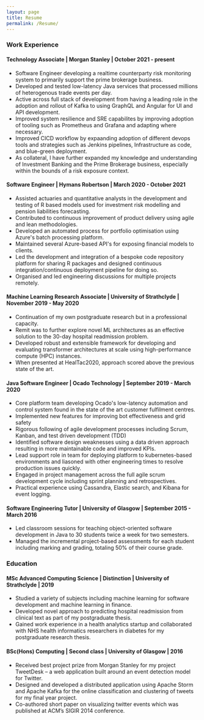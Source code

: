 ```yaml
---
layout: page
title: Resume
permalink: /Resume/
---
```

### Work Experience

#### Technology Associate | Morgan Stanley | October 2021 - present
* Software Engineer developing a realtime counterparty risk monitoring system to primarily support the prime brokerage business.
* Developed and tested low-latency Java services that processed millions of heterogenous trade events per day.
* Active across full stack of development from having a leading role in the adoption and rollout of Kafka to using GraphQL and Angular for UI and API development.
* Improved system resilience and SRE capabilites by improving adoption of tooling such as Prometheus and Grafana and adapting where necessary.
* Improved CICD workflow by expaanding adoption of different devops tools and strategies such as Jenkins pipelines, Infrastructure as code, and blue-green deployment.
* As collateral, I have further expanded my knowledge and understanding of Investment Banking and the Prime Brokerage business, especially within the bounds of a risk exposure context.
  
#### Software Engineer | Hymans Robertson | March 2020 - October 2021
* Assisted actuaries and quantitative analysts in the development and testing of R based models used for investment risk modelling and pension liabilities forecasting.
* Contributed to continuous improvement of product delivery using agile and lean methodologies.
* Developed an automated process for portfolio optimisation using Azure's batch processing platform.
* Maintained several Azure-based API's for exposing financial models to clients.
* Led the development and integration of a bespoke code repository platform for sharing R packages and designed continuous integration/continuous deployment pipeline for doing so.
* Organised and led engineering discussions for multiple projects remotely.

#### Machine Learning Research Associate | University of Strathclyde | November 2019 - May 2020
* Continuation of my own postgraduate research but in a professional capacity.
* Remit was to further explore novel ML architectures as an effective solution to the 30-day hospital readmission problem.
* Developed robust and extensible framework for developing and evaluating transformer architectures at scale using high-performance compute (HPC) instances.
* When presented at HealTac2020, approach scored above the previous state of the art.

#### Java Software Engineer | Ocado Technology | September 2019 - March 2020
* Core platform team developing Ocado's low-latency automation and control system found in the state of the art customer fulfilment centres.
* Implemented new features for improving bot effectiveness and grid safety
* Rigorous following of agile development processes including Scrum, Kanban, and test driven development (TDD)
* Identified software design weaknesses using a data driven approach resulting in more maintainable code and improved KPIs.
* Lead support role in team for deploying platform to kubernetes-based environments and liasoned with other engineering times to resolve production issues quickly.
* Engaged in project management across the full agile scrum development cycle including sprint planning and retrospectives.
* Practical experience using Cassandra, Elastic search, and Kibana for event logging. 

#### Software Engineering Tutor | University of Glasgow | September 2015 - March 2016
* Led classroom sessions for teaching object-oriented software development in Java to 30 students twice a week for two semesters.
* Managed the incremental project-based assessments for each student including marking and grading, totaling 50% of their course grade.

### Education
#### MSc Advanced Computing Science | Distinction | University of Strathclyde | 2019
* Studied a variety of subjects including machine learning for software development and machine learning in finance.
* Developed novel approach to predicting hospital readmission from clinical text as part of my postgraduate thesis.
* Gained work experience in a health analytics startup and collaborated with NHS health informatics researchers in diabetes for my postgraduate research thesis.

#### BSc(Hons) Computing  | Second class | University of Glasgow | 2016
* Received best project prize from Morgan Stanley for my project TweetDesk – a web application built around an event detection model for Twitter.
* Designed and developed a distributed application using Apache Storm and Apache Kafka for the online classification and clustering of tweets for my final year project.
* Co-authored short paper on visualizing twitter events which was published at ACM’s SIGIR 2014 conference.
